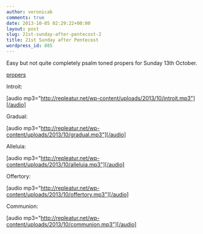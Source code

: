 ```yaml
---
author: veronicab
comments: true
date: 2013-10-05 02:29:22+00:00
layout: post
slug: 21st-sunday-after-pentecost-2
title: 21st Sunday after Pentecost
wordpress_id: 885
---
```


Easy but not quite completely psalm toned propers for Sunday 13th October.

[propers](http://repleatur.net/wp-content/uploads/2013/10/propers.pdf)

Introit:

[audio mp3="http://repleatur.net/wp-content/uploads/2013/10/introit.mp3"][/audio]

Gradual:

[audio mp3="http://repleatur.net/wp-content/uploads/2013/10/gradual.mp3"][/audio]

Alleluia:

[audio mp3="http://repleatur.net/wp-content/uploads/2013/10/alleluia.mp3"][/audio]

Offertory:

[audio mp3="http://repleatur.net/wp-content/uploads/2013/10/offertory.mp3"][/audio]

Communion:

[audio mp3="http://repleatur.net/wp-content/uploads/2013/10/communion.mp3"][/audio]

